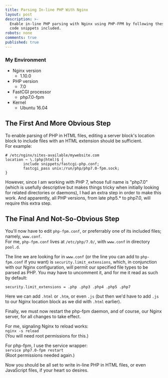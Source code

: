```yaml
---
title: Parsing In-line PHP With Nginx
layout: post
description: >-
  Enable in-line PHP parsing with Nginx using PHP-FPM by following these steps;
  code snippets included.
robots: none
comments: true
published: true
---
```


### My Environment  
- Nginx version
	- 1.10.0
- PHP version
	- 7.0
- FastCGI processor
	- php7.0-fpm
- Kernel
	- Ubuntu 16.04

## The First And More Obvious Step

To enable parsing of PHP in HTML files, editing a server block's location block to include files with an HTML extension should be sufficient.  
For example:  

```
# /etc/nginx/sites-available/mywebsite.com
location ~ \.(php|html)$ {
        include snippets/fastcgi-php.conf;
        fastcgi_pass unix:/run/php/php7.0-fpm.sock;
}
```  

However, since I am working with PHP 7, whose full name is "php7.0" (which is usefully descriptive but makes things tricky when initially looking for related directories or daemons), I had an extra step in order to make this work. And apparently, all PHP versions, from late php5.\* to php7.0, will require this extra step.

## The Final And Not-So-Obvious Step

You'll now have to edit `php-fpm.conf`, or preferrably one of its included files; namely, `www.conf`.  
For me, `php-fpm.conf` lives at `/etc/php/7.0/`, with `www.conf` in directory `pool.d`.  

The line we are looking for in `www.conf` (or the line you can add to `php-fpm.conf` if you want) is `security.limit_extensions`, which, in conjunction with our Nginx configuration, will permit our specified file types to be parsed as PHP. You may have to uncomment it, and for me it read as such by default:

`security.limit_extensions = .php .php3 .php4 .php5 .php7`

Here we can add `.html` or `.htm`, or even `.js` (but then we'd have to add `.js` to our Nginx location block as we did with `.html` earlier).  

Finally, we must now restart the php-fpm daemon, and of course, our Nginx server, for all changes to take effect.

For me, signaling Nginx to reload works:  
`nginx -s reload`  
(You will need root permissions for this.)  

For php-fpm, I use the service wrapper:  
`service php7.0-fpm restart`  
(Root permissions needed again.)

Now you should be all set to write in-line PHP in HTML files, or even JavaScript files, if your heart so desires.

